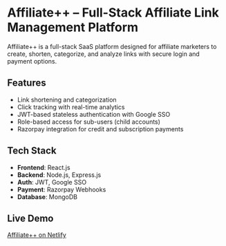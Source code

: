 # Affiliate++ – Full-Stack Affiliate Link Management Platform

Affiliate++ is a full-stack SaaS platform designed for affiliate marketers to create, shorten, categorize, and analyze links with secure login and payment options.

## Features
- Link shortening and categorization
- Click tracking with real-time analytics
- JWT-based stateless authentication with Google SSO
- Role-based access for sub-users (child accounts)
- Razorpay integration for credit and subscription payments

##  Tech Stack
- **Frontend**: React.js
- **Backend**: Node.js, Express.js
- **Auth**: JWT, Google SSO
- **Payment**: Razorpay Webhooks
- **Database**: MongoDB

##  Live Demo
[Affiliate++ on Netlify](https://affiliate-plus.netlify.app)

